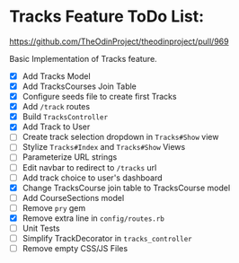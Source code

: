 # Tracks Feature ToDo List:

https://github.com/TheOdinProject/theodinproject/pull/969

Basic Implementation of Tracks feature.

- [x] Add Tracks Model
- [x] Add TracksCourses Join Table
- [x] Configure seeds file to create first Tracks
- [x] Add `/track` routes
- [x] Build `TracksController`
- [x] Add Track to User
- [ ] Create track selection dropdown in `Tracks#Show` view
- [ ] Stylize `Tracks#Index` and `Tracks#Show` Views
- [ ] Parameterize URL strings
- [ ] Edit navbar to redirect to `/tracks` url
- [ ] Add track choice to user's dashboard
- [x] Change TracksCourse join table to TracksCourse model
- [ ] Add CourseSections model
- [ ] Remove `pry` gem
- [x] Remove extra line in `config/routes.rb`
- [ ] Unit Tests
- [ ] Simplify TrackDecorator in `tracks_controller`
- [ ] Remove empty CSS/JS Files

